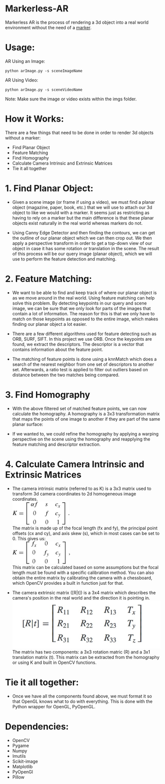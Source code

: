 # Markerless-AR
Markerless AR is the process of rendering a 3d object into a real world environment without the need of a [marker](https://docs.opencv.org/3.1.0/d5/dae/tutorial_aruco_detection.html).

# Usage:
AR Using an Image:
```
python arImage.py -s sceneImageName
```
AR Using Video:
```
python arImage.py -s sceneVideoName
```
Note: Make sure the image or video exists within the imgs folder.

# How it Works:
There are a few things that need to be done in order to render 3d objects without a marker:
  * Find Planar Object
  * Feature Matching
  * Find Homography
  * Calculate Camera Intrinsic and Extrinsic Matrices
  * Tie it all together

# 1. Find Planar Object:
  * Given a scene image (or frame if using a video), we must find a planar object (magazine, paper, book, etc.) that we will use to attach our 3d object to like we would with a marker. It seems just as restricting as having to rely on a marker but the main difference is that these planar objects exist naturally in the real world whereas markers do not.

  * Using Canny Edge Detector and then finding the contours, we can get the outline of our planar object which we can then crop out. We then apply a perspective transform in order to get a top-down view of our object in case it has some rotation or translation in the scene. The result of this process will be our query image (planar object), which we will use to perform the feature detection and matching.

# 2. Feature Matching:
  * We want to be able to find and keep track of where our planar object is as we move around in the real world. Using feature matching can help solve this problem. By detecting keypoints in our query and scene image, we can be sure that we only look for parts of the images that contain a lot of information. The reason for this is that we only have to match on those keypoints as opposed to the entire image, which makes finding our planar object a lot easier.
  
  * There are a few different algorithms used for feature detecting such as ORB, SURF, SIFT. In this project we use ORB. Once the keypoints are found, we extract the descriptors. The descriptor is a vector that contains information about the feature point. 
  
  * The matching of feature points is done using a knnMatch which does a search of the nearest neighbor from one set of descriptors to another set. Afterwards, a ratio test is applied to filter out outliers based on distance between the two matches being compared.
  
# 3. Find Homography
  * With the above filtered set of matched feature points, we can now calculate the homography. A homography is a 3x3 transformation matrix that maps the points of one image to another if they are part of the same planar surface:
  
  * If we wanted to, we could refine the homography by applying a warping perspective on the scene using the homography and reapplying the feature matching and descriptor extraction. 
  
# 4. Calculate Camera Intrinsic and Extrinsic Matrices
  * The camera intrinsic matrix (referred to as K) is a 3x3 matrix used to transform 3d camera coordinates to 2d homogeneous image coordinates.  
  ![Alt text](/imgs/K_initial.jpg?raw=true "Camera Intrinsics")  
  The matrix is made up of the focal length (fx and fy), the principal point offsets (cx and cy), and axis skew (s), which in most cases can be set to 0. This gives us:    
  ![Alt text](/imgs/K_final.jpg?raw=true "Camera Intrinsics")  
  This matrix can be calculated based on some assumptions but the focal length must be found with a specific calibration method. You can also obtain the entire matrix by calibrating the camera with a chessboard, which OpenCV provides a built in function just for that.
  
  * The camera extrinsic matrix ([R|t]) is a 3x4 matrix which describes the camera's position in the real world and the direction it is pointing in.  
  ![Alt text](/imgs/Rt.jpg?raw=true "Camera Intrinsics")  
  The matrix has two components: a 3x3 rotation matric (R) and a 3x1 translation matrix (t). This matrix can be extracted from the homography or using K and built in OpenCV functions.
  
# Tie it all together:
  * Once we have all the components found above, we must format it so that OpenGL knows what to do with everything. This is done with the Python wrapper for OpenGL, PyOpenGL.
  
# Dependencies:
  * OpenCV
  * Pygame
  * Numpy
  * Imutils
  * Scikit-image
  * Matplotlib
  * PyOpenGl
  * Pillow

